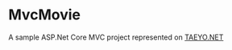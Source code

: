 # MvcMovie

A sample ASP.Net Core MVC project represented on [TAEYO.NET](http://taeyo.net/Columns/List.aspx?SEQ=40&IDX=0)

